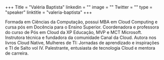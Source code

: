 +++
Title = "Valéria Baptista"
linkedin = ""
image = ""
Twitter = ""
type = "speaker"
linktitle = "valeria-baptista"
+++

Formada em Ciências da Computação, possui MBA em Cloud Computing e cursa pós em Docência para o Ensino Superior. 
Coordenadora e professora do curso de Pós em Cloud da XP Educação, MVP e MCT Microsoft. Instrutora técnica e fundadora da comunidade Canal da Cloud. 
Autora nos livros Cloud Native, Mulheres de TI: Jornadas de aprendizado e inspirações e TI de Salto vol IV. Palestrante, entusiasta de tecnologia Cloud e mentora de carreira.